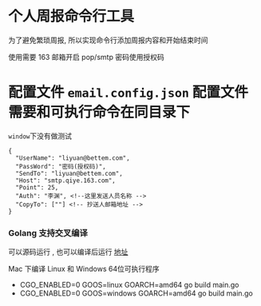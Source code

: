 # 个人周报命令行工具

为了避免繁琐周报, 所以实现命令行添加周报内容和开始结束时间

使用需要 163 邮箱开启 pop/smtp 密码使用授权码


# 配置文件 `email.config.json` 配置文件需要和可执行命令在同目录下

`window`下没有做测试


```
{
  "UserName": "liyuan@bettem.com",
  "PassWord": "密码(授权码)",
  "SendTo": "liyuan@bettem.com",
  "Host": "smtp.qiye.163.com",
  "Point": 25,
  "Auth": "李渊", <!--这里发送人员名称 -->
  "CopyTo": [""] <!-- 抄送人邮箱地址 -->
}
```


### Golang 支持交叉编译

可以源码运行 , 也可以编译后运行
[地址](https://blog.csdn.net/panshiqu/article/details/53788067)

Mac 下编译 Linux 和 Windows 64位可执行程序

- CGO_ENABLED=0 GOOS=linux GOARCH=amd64 go build main.go
- CGO_ENABLED=0 GOOS=windows GOARCH=amd64 go build main.go
